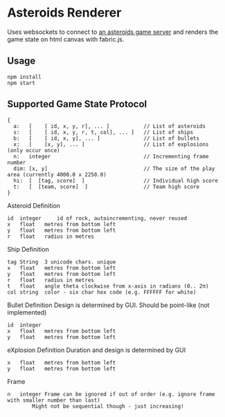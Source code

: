 Asteroids Renderer
==================

Uses websockets to connect to [an asteroids game server](https://github.com/devstopfix/asteroids-server) and renders the game state on html canvas with fabric.js.

Usage
-----
```
npm install
npm start
```

Supported Game State Protocol
-----------------------------
```
{
  a:   [    [ id, x, y, r], ... ]           // List of asteroids
  s:   [    [ id, x, y, r, t, col], ... ]   // List of ships
  b:   [    [ id, x, y], ... ]              // List of bullets
  x:   [    [x, y], ... ]                   // List of explosions (only occur once)
  n:   integer                              // Incrementing frame number
  dim: [x, y]                               // The size of the play area (currently 4000.0 x 2250.0)
  hi:  [  [tag, score]  ]                   // Individual high score
  t:   [  [team, score]  ]                  // Team high score
}
```
				
Asteroid Definition
```					
id	integer 	id of rock, autoincrementing, never reused
x	float	metres from bottom left
y	float	metres from bottom left
r	float	radius in metres
```					
Ship Definition
```					
tag	String	3 unicode chars. unique
x	float	metres from bottom left
y	float	metres from bottom left
r	float	radius in metres
t	float	angle theta clockwise from x-axis in radians (0.. 2π)
col	string	color - six char hex code (e.g. FFFFFF for white)
```

Bullet Definition		Design is determined by GUI. Should be point-like
(not implemented)
```					
id	integer	
x	float	metres from bottom left
y	float	metres from bottom left
```					
eXplosion Definition		Duration and design is determined by GUI
```					
x	float	metres from bottom left
y	float	metres from bottom left
```					
Frame
```					
n	integer	Frame can be ignored if out of order (e.g. ignore frame with smaller number than last)
        Might not be sequential though - just increasing!
```